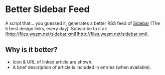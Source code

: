 Better Sidebar Feed
===================

A script that... you guessed it, generates a better RSS feed of
[Sidebar](http://sidebar.io/) (The 5 best design links, every day). Subscribe
to it at: [http://files.wezm.net/sidebar.xml](http://files.wezm.net/sidebar.xml).

Why is it better?
-----------------

* Icon & URL of linked article are shown.
* A brief description of article is included in entries (when available).


